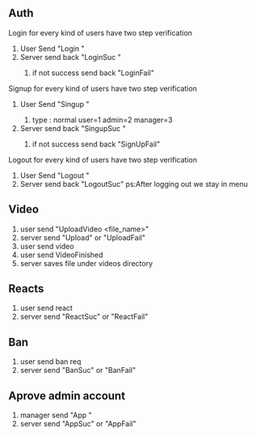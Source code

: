 ## Auth
Login for every kind of users have two step verification
1. User Send "Login <username> <password>"
2. Server send back "LoginSuc <token>"
   1. if not success send back "LoginFail"

Signup for every kind of users have two step verification
1. User Send "Singup <username> <password> <type>"
   1. type : normal user=1 admin=2 manager=3
2. Server send back "SingupSuc <token>"
   1. if not success send back "SignUpFail"

Logout for every kind of users have two step verification
1. User Send "Logout <token>"
2. Server send back "LogoutSuc"
ps:After logging out we stay in menu



## Video
1. user send "UploadVideo <token> <file_name>"
2. server send "Upload" or "UploadFail"
3. user send video
4. user send VideoFinished
5. server saves file under videos directory

## Reacts
1. user send react
2. server send "ReactSuc" or "ReactFail"

## Ban
1. user send ban req
2. server send "BanSuc" or "BanFail"

## Aprove admin account
1. manager send "App <token> <username>"
2. server send "AppSuc" or "AppFail"